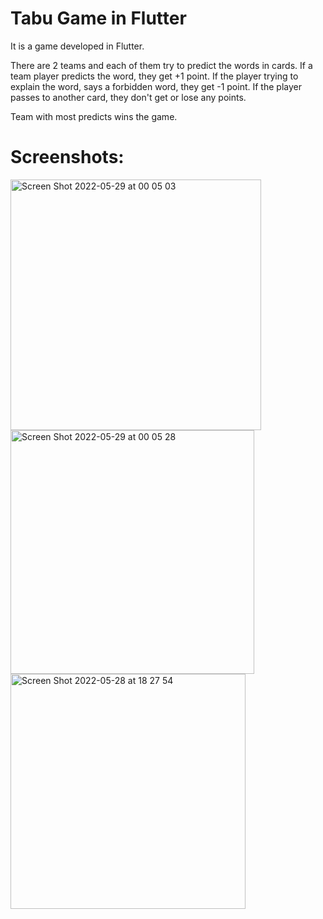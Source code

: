 # Tabu Game in Flutter

It is a game developed in Flutter.


There are 2 teams and each of them try to predict the words in cards. 
If a team player predicts the word, they get +1 point.
If the player trying to explain the word, says a forbidden word, they get -1 point.
If the player passes to another card, they don't get or lose any points.

Team with most predicts wins the game.



# Screenshots:





<img width="401" alt="Screen Shot 2022-05-29 at 00 05 03" src="https://user-images.githubusercontent.com/73110402/170843490-6a9be8f9-84c7-465c-ba04-f6a7467bcdf8.png">
<img width="390" alt="Screen Shot 2022-05-29 at 00 05 28" src="https://user-images.githubusercontent.com/73110402/170843495-a01d0570-3b79-4166-a467-5548d73bdcfb.png">
<img width="376" alt="Screen Shot 2022-05-28 at 18 27 54" src="https://user-images.githubusercontent.com/73110402/170843499-97f3f526-7bbc-4dc5-ab2c-6ab12a3b4ff2.png">
